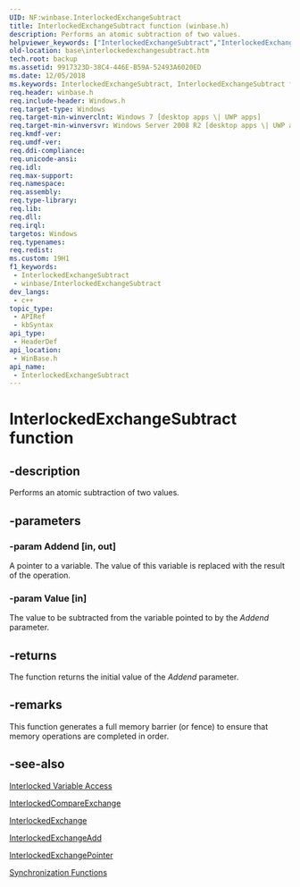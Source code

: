```yaml
---
UID: NF:winbase.InterlockedExchangeSubtract
title: InterlockedExchangeSubtract function (winbase.h)
description: Performs an atomic subtraction of two values.
helpviewer_keywords: ["InterlockedExchangeSubtract","InterlockedExchangeSubtract function","base.interlockedexchangesubtract","winbase/InterlockedExchangeSubtract"]
old-location: base\interlockedexchangesubtract.htm
tech.root: backup
ms.assetid: 9917323D-38C4-446E-B59A-52493A6020ED
ms.date: 12/05/2018
ms.keywords: InterlockedExchangeSubtract, InterlockedExchangeSubtract function, base.interlockedexchangesubtract, winbase/InterlockedExchangeSubtract
req.header: winbase.h
req.include-header: Windows.h
req.target-type: Windows
req.target-min-winverclnt: Windows 7 [desktop apps \| UWP apps]
req.target-min-winversvr: Windows Server 2008 R2 [desktop apps \| UWP apps]
req.kmdf-ver: 
req.umdf-ver: 
req.ddi-compliance: 
req.unicode-ansi: 
req.idl: 
req.max-support: 
req.namespace: 
req.assembly: 
req.type-library: 
req.lib: 
req.dll: 
req.irql: 
targetos: Windows
req.typenames: 
req.redist: 
ms.custom: 19H1
f1_keywords:
 - InterlockedExchangeSubtract
 - winbase/InterlockedExchangeSubtract
dev_langs:
 - c++
topic_type:
 - APIRef
 - kbSyntax
api_type:
 - HeaderDef
api_location:
 - WinBase.h
api_name:
 - InterlockedExchangeSubtract
---
```


# InterlockedExchangeSubtract function


## -description

Performs an atomic subtraction of two values.

## -parameters

### -param Addend [in, out]

A pointer to a variable. The value of this variable is replaced with the result of the operation.

### -param Value [in]

The value to be subtracted from the variable pointed to by the <i>Addend</i> parameter.

## -returns

The function returns the initial value of  the <i>Addend</i> parameter.

## -remarks

This function  generates a full memory barrier (or fence) to ensure that memory operations are completed in order.

## -see-also

<a href="/windows/desktop/Sync/interlocked-variable-access">Interlocked Variable Access</a>



<a href="/windows/win32/api/winnt/nf-winnt-interlockedcompareexchange">InterlockedCompareExchange</a>



<a href="/windows/win32/api/winnt/nf-winnt-interlockedexchange">InterlockedExchange</a>



<a href="/windows/win32/api/winnt/nf-winnt-interlockedexchangeadd">InterlockedExchangeAdd</a>



<a href="/windows/win32/api/winnt/nf-winnt-interlockedexchangepointer">InterlockedExchangePointer</a>



<a href="/windows/desktop/Sync/synchronization-functions">Synchronization Functions</a>